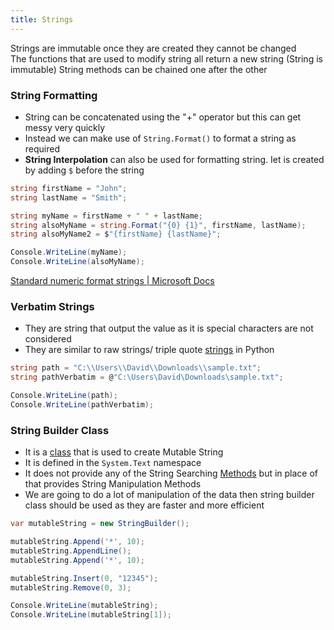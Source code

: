 ```yaml
---
title: Strings
---
```


Strings are immutable once they are created they cannot be changed  
The functions that are used to modify string all return a new string (String is immutable)
String methods can be chained one after the other

### String Formatting

* String can be concatenated using the "+" operator but this can get messy very quickly
* Instead we can make use of `String.Format()` to format a string as required
* **String Interpolation** can also be used for formatting string. Iet is created by adding `$` before the string

````csharp
string firstName = "John";
string lastName = "Smith";

string myName = firstName + " " + lastName;
string alsoMyName = string.Format("{0} {1}", firstName, lastName);
string alsoMyName2 = $"{firstName} {lastName}";

Console.WriteLine(myName);
Console.WriteLine(alsoMyName);
````

[Standard numeric format strings | Microsoft Docs](https://docs.microsoft.com/en-us/dotnet/standard/base-types/standard-numeric-format-strings)

### Verbatim Strings

* They are string that output the value as it is special characters are not considered
* They are similar to raw strings/ triple quote [strings](../../Python/Fundamental%20Concepts/Python%20Strings.md) in Python

````csharp
string path = "C:\\Users\\David\\Downloads\\sample.txt";
string pathVerbatim = @"C:\Users\David\Downloads\sample.txt";

Console.WriteLine(path);
Console.WriteLine(pathVerbatim);
````

### String Builder Class

* It is a [class](../Object%20Oriented%20Concepts/CSharp%20Classes.md) that is used to create Mutable String
* It is defined in the `System.Text` namespace
* It does not provide any of the String Searching [Methods](../Object%20Oriented%20Concepts/CSharp%20Methods.md) but in place of that provides String Manipulation Methods
* We are going to do a lot of manipulation of the data then string builder class should be used as they are faster and more efficient

````csharp
var mutableString = new StringBuilder();

mutableString.Append('*', 10);
mutableString.AppendLine();
mutableString.Append('*', 10);

mutableString.Insert(0, "12345");
mutableString.Remove(0, 3);

Console.WriteLine(mutableString);
Console.WriteLine(mutableString[1]);
````
